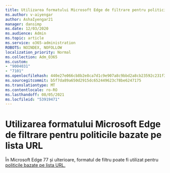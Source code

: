 ```yaml
---
title: Utilizarea formatului Microsoft Edge de filtrare pentru politicile bazate pe lista URL
ms.author: v-aiyengar
author: AshaIyengar21
manager: dansimp
ms.date: 12/03/2020
ms.audience: Admin
ms.topic: article
ms.service: o365-administration
ROBOTS: NOINDEX, NOFOLLOW
localization_priority: Normal
ms.collection: Adm_O365
ms.custom:
- "9004031"
- "7101"
ms.openlocfilehash: 440e27e066cb8b2e8ca7d1c9e907a8c9bbd2a8cb23592c231f343442ff9e06d8
ms.sourcegitcommit: b5f7da89a650d2915dc652449623c78be6247175
ms.translationtype: MT
ms.contentlocale: ro-RO
ms.lasthandoff: 08/05/2021
ms.locfileid: "53919471"
---
```

# <a name="use-microsoft-edges-filter-format-for-url-list-based-policies"></a>Utilizarea formatului Microsoft Edge de filtrare pentru politicile bazate pe lista URL

În Microsoft Edge 77 și ulterioare, formatul de filtru poate fi utilizat pentru [politicile bazate pe lista URL.](https://go.microsoft.com/fwlink/?linkid=2135179)
